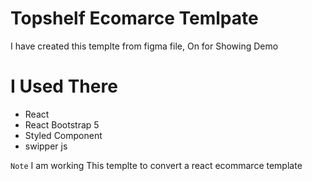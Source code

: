 # Topshelf Ecomarce Temlpate
I have created this templte from figma file, On for Showing Demo

# I Used There
- React
- React Bootstrap 5
- Styled Component
- swipper js

`Note` I am working This templte to convert a react ecommarce template
